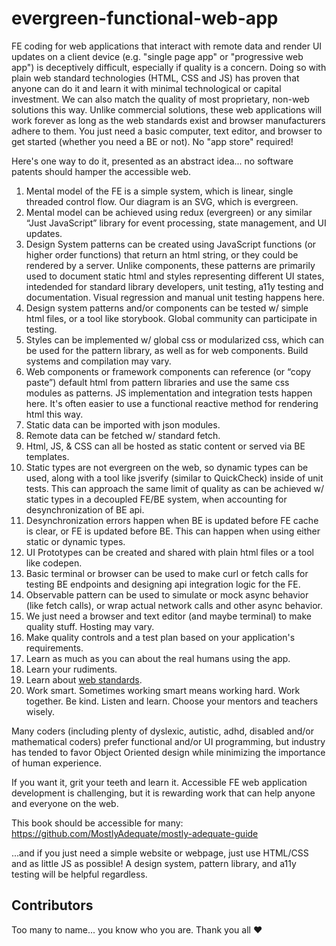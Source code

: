 # evergreen-functional-web-app

FE coding for web applications that interact with remote data and render UI updates on a client device (e.g. "single page app" or "progressive web app") is deceptively difficult, especially if quality is a concern. Doing so with plain web standard technologies (HTML, CSS and JS) has proven that anyone can do it and learn it with minimal technological or capital investment.  We can also match the quality of most proprietary, non-web solutions this way. Unlike commercial solutions, these web applications will work forever as long as the web standards exist and browser manufacturers adhere to them.  You just need a basic computer, text editor, and browser to get started (whether you need a BE or not). No "app store" required!

Here's one way to do it, presented as an abstract idea... no software patents should hamper the accessible web.

1. Mental model of the FE is a simple system, which is linear, single threaded control flow.  Our diagram is an SVG, which is evergreen.
2. Mental model can be achieved using redux (evergreen) or any similar “Just JavaScript” library for event processing, state management, and UI updates.
3. Design System patterns can be created using JavaScript functions (or higher order functions) that return an html string, or they could be rendered by a server.  Unlike components, these patterns are primarily used to document static html and styles representing different UI states, intedended for standard library developers, unit testing, a11y testing and documentation.  Visual regression and manual unit testing happens here.
4. Design system patterns and/or components can be tested w/ simple html files, or a tool like storybook. Global community can participate in testing.
5. Styles can be implemented w/ global css or modularized css, which can be used for the pattern library, as well as for web components.  Build systems and compilation may vary.
6. Web components or framework components can reference (or “copy paste”) default html from pattern libraries and use the same css modules as patterns.  JS implementation and integration tests happen here. It's often easier to use a functional reactive method for rendering html this way.
7. Static data can be imported with json modules.
8. Remote data can be fetched w/ standard fetch.
9. Html, JS, & CSS can all be hosted as static content or served via BE templates.
10. Static types are not evergreen on the web, so dynamic types can be used, along with a tool like jsverify (similar to QuickCheck) inside of unit tests.  This can approach the same limit of quality as can be achieved w/ static types in a decoupled FE/BE system, when accounting for desynchronization of BE api.
11. Desynchronization errors happen when BE is updated before FE cache is clear, or FE is updated before BE.  This can happen when using either static or dynamic types.
12. UI Prototypes can be created and shared with plain html files or a tool like codepen.
13. Basic terminal or browser can be used to make curl or fetch calls for testing BE endpoints and designing api integration logic for the FE.
14. Observable pattern can be used to simulate or mock async behavior (like fetch calls), or wrap actual network calls and other async behavior.
15. We just need a browser and text editor (and maybe terminal) to make quality stuff.  Hosting may vary.
16. Make quality controls and a test plan based on your application's requirements.
17. Learn as much as you can about the real humans using the app.
18. Learn your rudiments.
19. Learn about [web standards](https://www.w3.org/WAI/standards-guidelines/).
20. Work smart. Sometimes working smart means working hard.  Work together. Be kind. Listen and learn. Choose your mentors and teachers wisely.

Many coders (including plenty of dyslexic, autistic, adhd, disabled and/or mathematical coders) prefer functional and/or UI programming, but industry has tended to favor Object Oriented design while minimizing the importance of human experience.

If you want it, grit your teeth and learn it. Accessible FE web application development is challenging, but it is rewarding work that can help anyone and everyone on the web.

This book should be accessible for many: https://github.com/MostlyAdequate/mostly-adequate-guide

...and if you just need a simple website or webpage, just use HTML/CSS and as little JS as possible!  A design system, pattern library, and a11y testing will be helpful regardless.

## Contributors
Too many to name... you know who you are.  Thank you all ❤️

